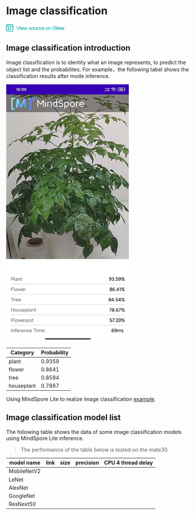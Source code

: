 ﻿# Image classification

<a href="https://gitee.com/mindspore/docs/blob/master/lite/docs/source_en/image_classification.md" target="_blank"><img src="./_static/logo_source.png"></a>

## Image classification introduction

Image classification is to identity what an image represents, to predict the object list and the probabilites. For example，the following tabel shows the classification results after mode inference. 

![image_classification](images/image_classification_result.png)

| Category   | Probability |
| ---------- | ----------- |
| plant      | 0.9359      |
| flower     | 0.8641      |
| tree       | 0.8584      |
| houseplant | 0.7867      |

Using MindSpore Lite to realize image classification [example](https://gitee.com/mindspore/mindspore/tree/master/model_zoo/official/lite/image_classification).

## Image classification model list

The following table shows the data of some image classification models using MindSpore Lite inference.

> The performance of the table below is tested on the mate30.

| model name  | link | size | precision | CPU 4 thread delay |
|-----------------------|----------|----------|----------|-----------|
| MobileNetV2 |         |         |         |          |
| LeNet |          |         |         |          |
| AlexNet | |  |  |  |
| GoogleNet | |  |  |  |
| ResNext50 | |  |  |  |

